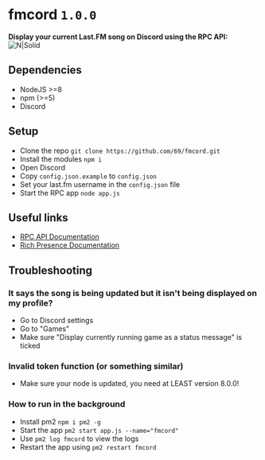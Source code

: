 # fmcord `1.0.0`
**Display your current Last.FM song on Discord using the RPC API:**
![N|Solid](https://i.imgur.com/MXj59IH.png)

## Dependencies
  - NodeJS >=8
  - npm (>=5)
  - Discord

## Setup

  - Clone the repo `git clone https://github.com/69/fmcord.git`
  - Install the modules `npm i`
  - Open Discord
  - Copy `config.json.example` to `config.json`
  - Set your last.fm username in the `config.json` file
  - Start the RPC app `node app.js`


## Useful links

* [RPC API Documentation](https://discordapp.com/developers/docs/topics/rpc)
* [Rich Presence Documentation](https://discordapp.com/developers/docs/rich-presence/how-to)

## Troubleshooting
### It says the song is being updated but it isn't being displayed on my profile?
  - Go to Discord settings
  - Go to "Games"
  - Make sure "Display currently running game as a status message" is ticked

### Invalid token function (or something similar)
  - Make sure your node is updated, you need at LEAST version 8.0.0!
  
### How to run in the background
  - Install pm2 `npm i pm2 -g`
  - Start the app `pm2 start app.js --name="fmcord"`
  - Use `pm2 log fmcord` to view the logs
  - Restart the app using `pm2 restart fmcord`
